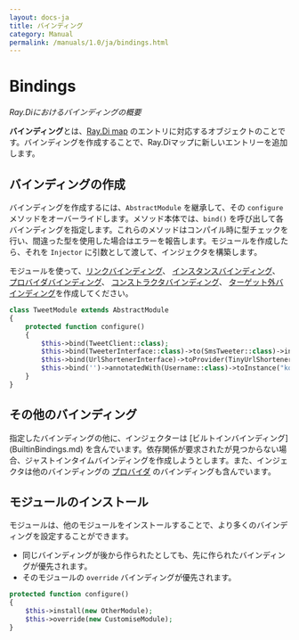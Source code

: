 ```yaml
---
layout: docs-ja
title: バインディング
category: Manual
permalink: /manuals/1.0/ja/bindings.html
---
```

# Bindings
_Ray.Diにおけるバインディングの概要_

**バインディング**とは、[Ray.Di map](mental_model.html) のエントリに対応するオブジェクトのことです。バインディングを作成することで、Ray.Diマップに新しいエントリーを追加します。

## バインディングの作成

バインディングを作成するには、`AbstractModule` を継承して、その `configure` メソッドをオーバーライドします。メソッド本体では、`bind()` を呼び出して各バインディングを指定します。これらのメソッドはコンパイル時に型チェックを行い、間違った型を使用した場合はエラーを報告します。モジュールを作成したら、それを `Injector` に引数として渡して、インジェクタを構築します。

モジュールを使って、[リンクバインディング](linked_bindings.html)、 [インスタンスバインディング](instance_bindings.html)、 [プロバイダバインディング](provider_bindings.html)、 [コンストラクタバインディング](constructor_bindings.html)、 [ターゲット外バインディング](untargetted_bindings.html)を作成してください。

```php
class TweetModule extends AbstractModule
{
    protected function configure()
    {
        $this->bind(TweetClient::class);
        $this->bind(TweeterInterface::class)->to(SmsTweeter::class)->in(Scope::SINGLETON);
        $this->bind(UrlShortenerInterface)->toProvider(TinyUrlShortener::class)
        $this->bind('')->annotatedWith(Username::class)->toInstance("koriym")
    }
}
```

## その他のバインディング

指定したバインディングの他に、インジェクターは [ビルトインバインディング] (BuiltinBindings.md) を含んでいます。依存関係が要求されたが見つからない場合、ジャストインタイムバインディングを作成しようとします。また、インジェクタは他のバインディングの [プロバイダ](injecting_providers.html) のバインディングも含んでいます。

## モジュールのインストール

モジュールは、他のモジュールをインストールすることで、より多くのバインディングを設定することができます。

* 同じバインディングが後から作られたとしても、先に作られたバインディングが優先されます。
* そのモジュールの `override` バインディングが優先されます。

```php
protected function configure()
{
    $this->install(new OtherModule);
    $this->override(new CustomiseModule);
}
```
